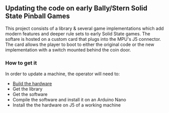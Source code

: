 ## Updating the code on early Bally/Stern Solid State Pinball Games

This project consists of a library & several game implementations which add modern features and deeper rule sets to early Solid State games. The softare is hosted on a custom card that plugs into the MPU's J5 connector. The card allows the player to boot to either the original code or the new implementation with a switch mounted behind the coin door.

### How to get it
In order to update a machine, the operator will need to:
- [Build the hardware](../../hardware)
- Get the library
- Get the software
- Compile the software and install it on an Arduino Nano
- Install the the hardware on J5 of a working machine


